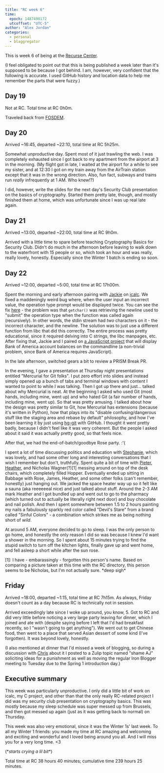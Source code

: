 ```yaml
---
title: "RC week 6"
time:
  epoch: 1487490172
  utcoffset: "UTC-5"
author: "Alex Jordan"
categories:
  - personal
  - blaggregator
---
```


This is week 6 of being at the [Recurse Center][]. 

(I feel obligated to point out that this is being published a week later than it's supposed to be because I got behind. I am, however, very confident that the following is accurate. I used GitHub history and location data to help me remember the parts that were fuzzy.)

## Day 19

Not at RC. Total time at RC 0h0m.

Traveled back from [FOSDEM][].

## Day 20

Arrived ~16:45, departed ~22:10, total time at RC 5h25m.

Somewhat unproductive day. Spent most of it just trawling the web. I was completely exhausted since I got back to my apartment from the airport at 3 in the morning. (My flight got in late, I waited at the airport for a while to see my sister, and at 12:30 I got on my train away from the AirTrain station except that it was in the wrong direction. Also, fun fact, subways and trains run _really_ infrequently at 1 AM. Who knew!?)

I did, however, write the slides for the next day's Security Club presentation on the basics of cryptography. Started them pretty late, though, and mostly finished them at home, which was unfortunate since I was up real late again.

## Day 21

Arrived ~13:00, departed ~22:00, total time at RC 9h0m.

Arrived with a little time to spare before teaching Cryptography Basics for Security Club. Didn't do much in the afternoon before leaving to walk down to the waterfront with 15 people or so, which took an hour and was really, really lovely, honestly. Especially since the Winter 1 batch is ending so soon.

## Day 22

Arrived ~12:00, departed ~5:00, total time at RC 17h00m.

Spent the morning and early afternoon pairing with [Jackie][] on [icalc][]. We fixed a maddeningly weird bug where, when the user input an incorrect value, the operation type prompt would be displayed twice. You can see the fix [here][icalcbug] - the problem was that `getchar()` was retrieving the newline used to "submit" the operation type when the function was called again (recursively). In other words, the stdin stream had _two_ characters on it - the incorrect character, and the newline. The solution was to just use a different function from libc that did this correctly. The entire process was pretty educational, since it required delving into C strings, the libc manpages, etc. After fixing that, Jackie and I paired on [a JavaScript project][bank-prettify] that will display Bank of America account balances on the commandline (a non-trivial problem, since Bank of America requires JavaScript).

In the late afternoon, switched gears a bit to review a PRISM Break PR.

In the evening, I gave a presentation at Thursday night presentations entitled "Mercurial for Git folks". I put zero effort into slides and instead simply opened up a bunch of tabs and terminal windows with content I wanted to point to while I was talking. Then I got up there and just... talked about why Mercurial is neat. At the beginning I asked who used Git (most hands, including mine, went up) and who hated Git (a fair number of hands, including mine, went up). So that was pretty amusing. I talked about how the design was pretty similar to Git, how Mercurial has extensions (because it's written in Python), how that plays into its "disable confusing/dangerous stuff like the staging area and rebase by default" philosophy, and how I've been learning it by just using [hg-git][] with GitHub. I thought it went pretty badly, because I didn't feel like it was very coherent. But the people I asked about it said it was actually pretty good, so that feels nice.

After that, we had the end-of-batch/goodbye Rose party. :'(

I spent a lot of time discussing politics and education with [Stephanie][], which was lovely, and had some other long and interesting conversations that I wish I remember but don't, truthfully. Spent quite a bit of time with [Pieter][], [Heather][], and Nicholas Wagner(?)\[1] messing around on top of the desk chairs, which completely filled Hopper. Eventually ended up sitting in Babbage with Rose, James, Heather, and some other folks (can't remember, honestly) just hanging out. We jacked the space heater way up so it felt like a sauna (aka reeeeeeal nice) and just talked about stuff. Around the 2-3 AM mark Heather and I got bundled up and went out to go to the pharmacy (which turned out to actually be literally right next door) and buy chocolate and nail polish. And then I spent somewhere between 1.5 to 2 hours painting my nails a fabulously sparkly red color called "Devil's Stare" from a brand called "Sinful Colors" - a combination which strikes me as being nothing short of _wild_.

At around 5 AM, everyone decided to go to sleep. I was the only person to go home, and honestly the only reason I did so was because I knew I'd want a shower in the morning. So I spent about 15 minutes trying to find the stupid switch to turn off the kitchen lights, finally gave up and went home, and fell asleep a short while after the sun rose.

 \[1]: I have - embarassingly - forgotten this person's name. Based on comparing a picture taken at this time with the RC directory, this person seems to be Nicholas, but I'm not actually sure. \*deep sigh\*

## Friday

Arrived ~18:00, departed ~1:15, total time at RC 7h15m. As always, Friday doesn't count as a day because RC is technically not in session.

Arrived exceedingly late since I woke up around, you know, 5. Got to RC and did very little before noticing a very large party leaving for dinner, which I joined and ate with (despite saying before I left that I'd had breakfast recently, so I "wasn't going to get anything"). We went out to get Chinese food, then went to a place that served Asian dessert of some kind (I've forgotten). It was beyond lovely, honestly.

(I also mentioned at dinner that I'd missed a week of blogging, so during a discussion with [Chris][] about it I posted to a Zulip topic named "shame AJ" soliciting ideas for a punishment as well as moving the regular Iron Blogger meeting to Tuesday due to the Spring 1 introduction day.)

## Executive summary

This week was particularly unproductive. I only did a little bit of work on icalc, my C project, and other than that the only really RC-related project I did was my security club presentation on cryptography basics. This was mostly because my sleep schedule was super messed up from Brussels, and then got messed up again (just as it was getting back to normal) on Thursday.

This week was also very emotional, since it was the Winter 1s' last week. To all my Winter 1 friends: you made my time at RC amazing and welcoming and exciting and wonderful and I loved being around you all. And I will miss you for a very long time. <3

(\*_starts crying a lil bit_\*)

Total time at RC 38 hours 40 minutes; cumulative time 239 hours 25 minutes.

 [Recurse Center]: https://recurse.com
 [FOSDEM]: https://fosdem.org/2017/
 [Jackie]: https://github.com/Jmeggesto
 [icalc]: https://github.com/strugee/icalc
 [icalcbug]: https://github.com/strugee/icalc/commit/fb20487c5385cb0ae6192cd6540c98fbd82ff2d0#diff-2045016cb90d1e65d71c2407a2570927
 [bank-prettify]: https://github.com/Jmeggesto/bank-prettify
 [hg-git]: https://hg-git.github.io/
 [Stephanie]: https://github.com/steph-rage
 [Pieter]: https://github.com/inytar
 [Heather]: https://github.com/heatherbooker
 [Chris]: https://github.com/chirs
